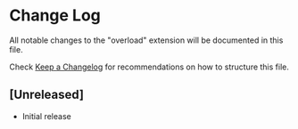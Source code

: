 # Change Log
All notable changes to the "overload" extension will be documented in this file.

Check [Keep a Changelog](http://keepachangelog.com/) for recommendations on how to structure this file.

## [Unreleased]
- Initial release